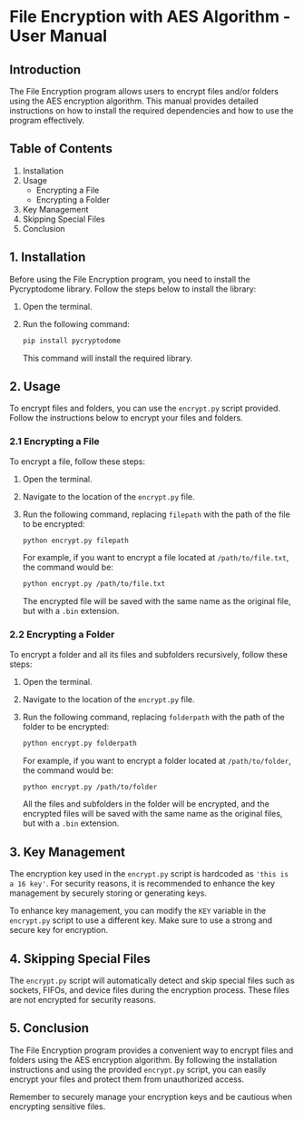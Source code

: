 # File Encryption with AES Algorithm - User Manual

## Introduction

The File Encryption program allows users to encrypt files and/or folders using the AES encryption algorithm. This manual provides detailed instructions on how to install the required dependencies and how to use the program effectively.

## Table of Contents

1. Installation
2. Usage
   - Encrypting a File
   - Encrypting a Folder
3. Key Management
4. Skipping Special Files
5. Conclusion

## 1. Installation

Before using the File Encryption program, you need to install the Pycryptodome library. Follow the steps below to install the library:

1. Open the terminal.
2. Run the following command:

   ```bash
   pip install pycryptodome
   ```

   This command will install the required library.

## 2. Usage

To encrypt files and folders, you can use the `encrypt.py` script provided. Follow the instructions below to encrypt your files and folders.

### 2.1 Encrypting a File

To encrypt a file, follow these steps:

1. Open the terminal.
2. Navigate to the location of the `encrypt.py` file.
3. Run the following command, replacing `filepath` with the path of the file to be encrypted:

   ```bash
   python encrypt.py filepath
   ```

   For example, if you want to encrypt a file located at `/path/to/file.txt`, the command would be:

   ```bash
   python encrypt.py /path/to/file.txt
   ```

   The encrypted file will be saved with the same name as the original file, but with a `.bin` extension.

### 2.2 Encrypting a Folder

To encrypt a folder and all its files and subfolders recursively, follow these steps:

1. Open the terminal.
2. Navigate to the location of the `encrypt.py` file.
3. Run the following command, replacing `folderpath` with the path of the folder to be encrypted:

   ```bash
   python encrypt.py folderpath
   ```

   For example, if you want to encrypt a folder located at `/path/to/folder`, the command would be:

   ```bash
   python encrypt.py /path/to/folder
   ```

   All the files and subfolders in the folder will be encrypted, and the encrypted files will be saved with the same name as the original files, but with a `.bin` extension.

## 3. Key Management

The encryption key used in the `encrypt.py` script is hardcoded as `'this is a 16 key'`. For security reasons, it is recommended to enhance the key management by securely storing or generating keys.

To enhance key management, you can modify the `KEY` variable in the `encrypt.py` script to use a different key. Make sure to use a strong and secure key for encryption.

## 4. Skipping Special Files

The `encrypt.py` script will automatically detect and skip special files such as sockets, FIFOs, and device files during the encryption process. These files are not encrypted for security reasons.

## 5. Conclusion

The File Encryption program provides a convenient way to encrypt files and folders using the AES encryption algorithm. By following the installation instructions and using the provided `encrypt.py` script, you can easily encrypt your files and protect them from unauthorized access.

Remember to securely manage your encryption keys and be cautious when encrypting sensitive files.